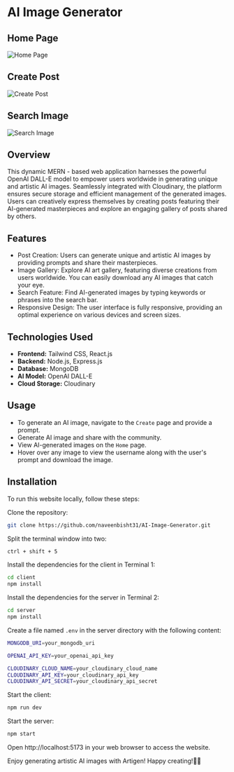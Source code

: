 # AI Image Generator

## Home Page
![Home Page](https://github.com/naveenbisht31/AI-Image-Generator/assets/126242798/f2e624cc-1c00-4c3f-a990-2cf2006756d7)

## Create Post
![Create Post](https://github.com/naveenbisht31/AI-Image-Generator/assets/126242798/60da9753-5995-4a3c-9e19-62471e111637)

## Search Image
![Search Image](https://github.com/naveenbisht31/AI-Image-Generator/assets/126242798/5e6d3edd-98a0-4359-81d3-27d6a119635b)

## Overview
This dynamic MERN - based web application harnesses the powerful OpenAI DALL-E model to empower users worldwide in generating unique and artistic AI images. Seamlessly integrated with Cloudinary, the platform ensures secure storage and efficient management of the generated images. Users can creatively express themselves by creating posts featuring their AI-generated masterpieces and explore an engaging gallery of posts shared by others.

## Features
- Post Creation: Users can generate unique and artistic AI images by providing prompts and share their masterpieces.
- Image Gallery: Explore AI art gallery, featuring diverse creations from users worldwide. You can easily download any AI images that catch your eye.
- Search Feature: Find AI-generated images by typing keywords or phrases into the search bar.
- Responsive Design: The user interface is fully responsive, providing an optimal experience on various devices and screen sizes.

## Technologies Used
- **Frontend:** Tailwind CSS, React.js
- **Backend:** Node.js, Express.js
- **Database:** MongoDB 
- **AI Model:** OpenAI DALL-E
- **Cloud Storage:** Cloudinary

## Usage
- To generate an AI image, navigate to the `Create` page and provide a prompt.
- Generate AI image and share with the community.
- View AI-generated images on the `Home` page.
- Hover over any image to view the username along with the user's prompt and download the image.

## Installation
To run this website locally, follow these steps:

Clone the repository:
```bash
git clone https://github.com/naveenbisht31/AI-Image-Generator.git
```

Split the terminal window into two:
```bash
ctrl + shift + 5
```

Install the dependencies for the client in Terminal 1:
```bash
cd client
npm install
```

Install the dependencies for the server in Terminal 2:
```bash
cd server
npm install
```

Create a file named `.env` in the server directory with the following content:
```bash
MONGODB_URI=your_mongodb_uri

OPENAI_API_KEY=your_openai_api_key

CLOUDINARY_CLOUD_NAME=your_cloudinary_cloud_name
CLOUDINARY_API_KEY=your_cloudinary_api_key
CLOUDINARY_API_SECRET=your_cloudinary_api_secret
```

Start the client:
```bash
npm run dev
```

Start the server:
```bash
npm start
```

Open http://localhost:5173 in your web browser to access the website.

Enjoy generating artistic AI images with Artigen! Happy creating!🎨🤖
